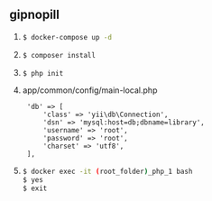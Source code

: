 ## gipnopill
1. ```sh
   $ docker-compose up -d
   ```
2. ```sh
   $ composer install
      ```
3. ```sh
   $ php init
     ```
4. app/common/config/main-local.php 

        'db' => [
            'class' => 'yii\db\Connection',
            'dsn' => 'mysql:host=db;dbname=library',
            'username' => 'root',
            'password' => 'root',
            'charset' => 'utf8',
        ],

5. ```sh
   $ docker exec -it (root_folder)_php_1 bash
   $ yes
   $ exit
    ```